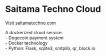 # Saitama Techno Cloud
<a href="https://saitamatechno.com">Visit saitamatechno.com</a>
<div>A dockerized cloud service.</div>
<div> - Dogecoin payment system</div>
<div> - Docker technology</div>
<div> - Python: Flask, sqlite3, smtplib, qr, block.io</div>
